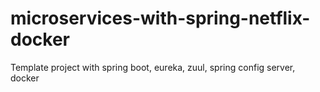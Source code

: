 # microservices-with-spring-netflix-docker
Template project with spring boot, eureka, zuul, spring config server, docker

